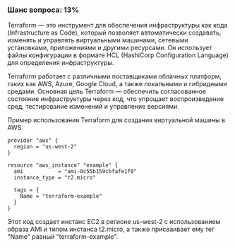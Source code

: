 ### Шанс вопроса: 13%

Terraform — это инструмент для обеспечения инфраструктуры как кода (Infrastructure as Code), который позволяет автоматически создавать, изменять и управлять виртуальными машинами, сетевыми установками, приложениями и другими ресурсами. Он использует файлы конфигурации в формате HCL (HashiCorp Configuration Language) для определения инфраструктуры.

Terraform работает с различными поставщиками облачных платформ, таких как AWS, Azure, Google Cloud, а также локальными и гибридными средами. Основная цель Terraform — обеспечить согласованное состояние инфраструктуры через код, что упрощает воспроизведение сред, тестирование изменений и управление версиями.

Пример использования Terraform для создания виртуальной машины в AWS:

```hcl
provider "aws" {
  region = "us-west-2"
}

resource "aws_instance" "example" {
  ami           = "ami-0c55b159cbfafe1f0"
  instance_type = "t2.micro"

  tags = {
    Name = "terraform-example"
  }
}
```

Этот код создает инстанс EC2 в регионе us-west-2 с использованием образа AMI и типом инстанса t2.micro, а также присваивает ему тег "Name" равный "terraform-example".